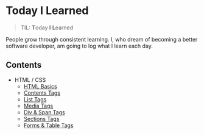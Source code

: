 # Today I Learned

> TIL: **T**oday **I** **L**earned

People grow through consistent learning. I, who dream of becoming a better software developer, am going to log what I learn each day.

## Contents

- HTML / CSS
  - [HTML Basics](./html-css/html-basics.md)
  - [Contents Tags](./html-css/contents-tags.md)
  - [List Tags](./html-css/list-tags.md)
  - [Media Tags](./html-css/media-tags.md)
  - [Div & Span Tags](./html-css/div-span-tags.md)
  - [Sections Tags](./html-css/sections-tags.md)
  - [Forms & Table Tags](./html-css/forms-table-tags.md)
